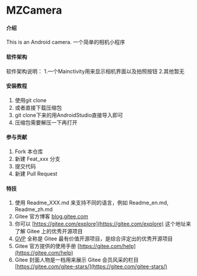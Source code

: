 # MZCamera

#### 介绍
This is an Android camera.
一个简单的相机小程序

#### 软件架构
软件架构说明：
1.一个Mainctivity用来显示相机界面以及拍照按钮
2.其他暂无

#### 安装教程

1.  使用git clone
2.  或者直接下载压缩包
3.  git clone下来的用AndroidStudio直接导入即可
4.  压缩包需要解压一下再打开

#### 参与贡献

1.  Fork 本仓库
2.  新建 Feat_xxx 分支
3.  提交代码
4.  新建 Pull Request


#### 特技

1.  使用 Readme\_XXX.md 来支持不同的语言，例如 Readme\_en.md, Readme\_zh.md
2.  Gitee 官方博客 [blog.gitee.com](https://blog.gitee.com)
3.  你可以 [https://gitee.com/explore](https://gitee.com/explore) 这个地址来了解 Gitee 上的优秀开源项目
4.  [GVP](https://gitee.com/gvp) 全称是 Gitee 最有价值开源项目，是综合评定出的优秀开源项目
5.  Gitee 官方提供的使用手册 [https://gitee.com/help](https://gitee.com/help)
6.  Gitee 封面人物是一档用来展示 Gitee 会员风采的栏目 [https://gitee.com/gitee-stars/](https://gitee.com/gitee-stars/)
